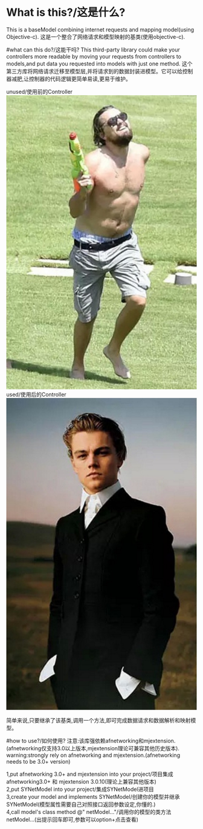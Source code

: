 # What is this?/这是什么?
This is a baseModel combining internet requests and mapping model(using Objective-c).
这是一个整合了网络请求和模型映射的基类(使用objective-c).


#what can this do?/这能干吗?
This third-party library could make your controllers more readable by moving your requests from controllers to models,and put data you requested into models with just one method.
这个第三方库将网络请求迁移至模型层,并将请求到的数据封装进模型。它可以给控制器减肥,让控制器的代码逻辑更简单易读,更易于维护。

unused/使用前的Controller <br>
![image](https://github.com/shionIsMyName/SYNetModel/blob/master/before_using.png)<br>
used/使用后的Controller <br>
![image](https://github.com/shionIsMyName/SYNetModel/blob/master/after_using.png)

简单来说,只要继承了该基类,调用一个方法,即可完成数据请求和数据解析和映射模型。

#how to use?/如何使用?
注意:该库强依赖afnetworking和mjextension.(afnetworking仅支持3.0以上版本,mjextension理论可兼容其他历史版本).<br>
warning:strongly rely on afnetworking and mjextension.(afnetworking needs to be 3.0+ version)<br>

1,put afnetworking 3.0+ and mjextension into your project/项目集成 afnetworking3.0+ 和 mjextension 3.0.10(理论上兼容其他版本)<br>
2,put SYNetModel into your project/集成SYNetModel进项目<br>
3,create your model and implements SYNetModel/创建你的模型并继承SYNetModel(模型属性需要自己对照接口返回参数设定,你懂的.)<br>
4,call model's class method @" netModel..."/调用你的模型的类方法 netModel...(出提示回车即可,参数可以option+点击查看)<br>



